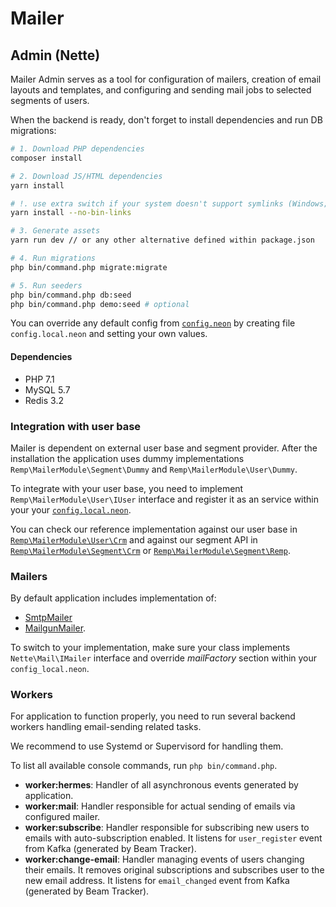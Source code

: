 # Mailer

## Admin (Nette)

Mailer Admin serves as a tool for configuration of mailers, creation of email layouts and
templates, and configuring and sending mail jobs to selected segments of users.

When the backend is ready, don't forget to install dependencies and run DB migrations:

```bash
# 1. Download PHP dependencies
composer install

# 2. Download JS/HTML dependencies
yarn install

# !. use extra switch if your system doesn't support symlinks (Windows; can be enabled)
yarn install --no-bin-links

# 3. Generate assets
yarn run dev // or any other alternative defined within package.json

# 4. Run migrations
php bin/command.php migrate:migrate

# 5. Run seeders
php bin/command.php db:seed
php bin/command.php demo:seed # optional
```

You can override any default config from
[`config.neon`](./app/config/config.neon) by creating file 
`config.local.neon` and setting your own values.

#### Dependencies

- PHP 7.1
- MySQL 5.7
- Redis 3.2

### Integration with user base

Mailer is dependent on external user base and segment provider. After the installation the application uses dummy
implementations `Remp\MailerModule\Segment\Dummy` and `Remp\MailerModule\User\Dummy`.

To integrate with your user base, you need to implement `Remp\MailerModule\User\IUser` interface and register it
as an service within your your [`config.local.neon`](./app/config/config_local.neon).

You can check our reference implementation against our user base in
[`Remp\MailerModule\User\Crm`](./app/models/Users/Crm.php) and against our segment API in
[`Remp\MailerModule\Segment\Crm`](./app/models/Segments/Crm.php) or
[`Remp\MailerModule\Segment\Remp`](app/models/Segments/Beam.php). 

### Mailers

By default application includes implementation of:

- [SmtpMailer](./app/models/Mailers/SmtpMailer.php)
- [MailgunMailer](./app/models/Mailers/SmtpMailer.php).

To switch to your implementation, make sure your class implements `Nette\Mail\IMailer`
interface and override *mailFactory* section within your `config_local.neon`.

### Workers

For application to function properly, you need to run several backend workers handling
email-sending related tasks.

We recommend to use Systemd or Supervisord for handling them.

To list all available console commands, run `php bin/command.php`.

- **worker:hermes**: Handler of all asynchronous events generated by application.
- **worker:mail**: Handler responsible for actual sending of emails via configured mailer.
- **worker:subscribe**: Handler responsible for subscribing new users to emails with
auto-subscription enabled. It listens for `user_register` event from Kafka
(generated by Beam Tracker).
- **worker:change-email**: Handler managing events of users changing their emails. 
It removes original subscriptions and subscribes user to the new email address. It listens for
`email_changed` event from Kafka (generated by Beam Tracker).
